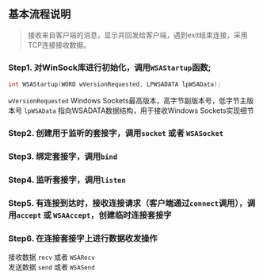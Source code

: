 ## 基本流程说明
>接收来自客户端的消息，显示并回发给客户端，遇到exit结束连接，采用TCP连接接收数据。

### Step1. 对WinSock库进行初始化，调用`WSAStartup`函数;
```c
int WSAStartup(WORD wVersionRequested, LPWSADATA lpWSAData);
```
`wVersionRequested` Windows Sockets最高版本，高字节副版本号，低字节主版本号
`lpWSAData` 指向WSADATA数据结构，用于接收Windows Sockets实现细节

### Step2. 创建用于监听的套接字，调用`socket` 或者 `WSASocket`

### Step3. 绑定套接字，调用`bind`

### Step4. 监听套接字，调用`listen`

### Step5. 有连接到达时，接收连接请求（客户端通过`connect`调用），调用`accept` 或 `WSAAccept`，创建临时连接套接字

### Step6. 在连接套接字上进行数据收发操作
接收数据 `recv` 或者 `WSARecv`  
发送数据 `send` 或者 `WSASend`
